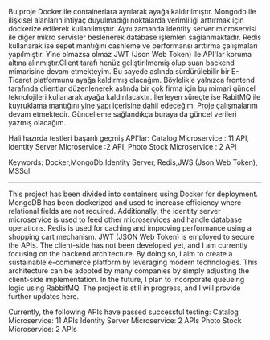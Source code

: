 Bu proje Docker ile containerlara ayrılarak ayağa kaldırılmıştır. Mongodb ile ilişkisel alanların ihtiyaç duyulmadığı noktalarda verimliliği 
arttırmak için dockerize edilerek kullanılmıştıır. Aynı zamanda identity server microservisi ile diğer mikro servisler beslenerek database
işlemleri sağlanmaktadır. Redis kullanarak ise sepet mantığını cashleme ve performansı arttırma çalışmaları yapılmıştır. Yine olmazsa olmaz JWT
(Json Web Token) ile API'lar koruma altına alınmıştır.Client tarafı henüz geliştirilmemiş olup şuan backend mimarisine devam etmekteyim. Bu sayede aslında sürdürülebilir bir E-Ticaret platformunu ayağa kaldırmış
olacağım. Böylelikle yalnızca frontend tarafında clientlar düzenlenerek aslında bir çok firma için bu mimari güncel teknolojileri kullanarak
ayağa kaldırılacaktır. İlerleyen süreçte ise RabitMQ ile kuyruklama mantığını yine yapı içerisine dahil edeceğim. Proje çalışmalarım devam etmektedir.
Güncelleme sağlandıkça buraya da güncel verileri yazmış olacağım.

Hali hazırda testleri başarılı geçmiş API'lar:
Catalog Microservice : 11 API,
Identity Server Microservice :2 API,
Photo Stock Microservice : 2 API



Keywords: Docker,MongoDb,Identity Server, Redis,JWS (Json Web Token), MSSql

--------------------------------------------------------------------------------------------------------------------------------------------------------------------------------------------------------------------

This project has been divided into containers using Docker for deployment. MongoDB has been dockerized and used to increase efficiency where relational fields are not required. Additionally, the identity server microservice is used to feed other microservices and handle database operations. Redis is used for caching and improving performance using a shopping cart mechanism. JWT (JSON Web Token) is employed to secure the APIs. The client-side has not been developed yet, and I am currently focusing on the backend architecture. By doing so, I aim to create a sustainable e-commerce platform by leveraging modern technologies. This architecture can be adopted by many companies by simply adjusting the client-side implementation. In the future, I plan to incorporate queueing logic using RabbitMQ. The project is still in progress, and I will provide further updates here.

Currently, the following APIs have passed successful testing:
Catalog Microservice: 11 APIs
Identity Server Microservice: 2 APIs
Photo Stock Microservice: 2 APIs
